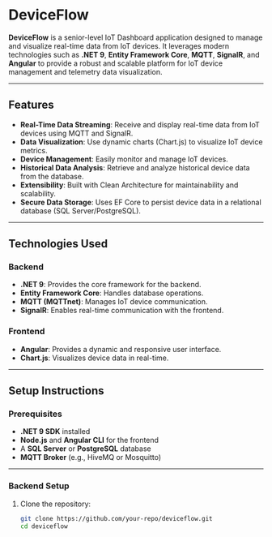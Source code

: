 # DeviceFlow

**DeviceFlow** is a senior-level IoT Dashboard application designed to manage and visualize real-time data from IoT devices. It leverages modern technologies such as **.NET 9**, **Entity Framework Core**, **MQTT**, **SignalR**, and **Angular** to provide a robust and scalable platform for IoT device management and telemetry data visualization.

---

## **Features**

- **Real-Time Data Streaming**: Receive and display real-time data from IoT devices using MQTT and SignalR.
- **Data Visualization**: Use dynamic charts (Chart.js) to visualize IoT device metrics.
- **Device Management**: Easily monitor and manage IoT devices.
- **Historical Data Analysis**: Retrieve and analyze historical device data from the database.
- **Extensibility**: Built with Clean Architecture for maintainability and scalability.
- **Secure Data Storage**: Uses EF Core to persist device data in a relational database (SQL Server/PostgreSQL).

---

## **Technologies Used**

### **Backend**
- **.NET 9**: Provides the core framework for the backend.
- **Entity Framework Core**: Handles database operations.
- **MQTT (MQTTnet)**: Manages IoT device communication.
- **SignalR**: Enables real-time communication with the frontend.

### **Frontend**
- **Angular**: Provides a dynamic and responsive user interface.
- **Chart.js**: Visualizes device data in real-time.

---

## **Setup Instructions**

### **Prerequisites**
- **.NET 9 SDK** installed
- **Node.js** and **Angular CLI** for the frontend
- A **SQL Server** or **PostgreSQL** database
- **MQTT Broker** (e.g., HiveMQ or Mosquitto)

---

### **Backend Setup**

1. Clone the repository:
   ```bash
   git clone https://github.com/your-repo/deviceflow.git
   cd deviceflow
